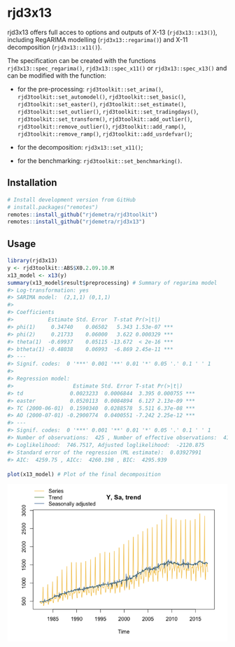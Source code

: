 
<!-- README.md is generated from README.Rmd. Please edit that file -->

# rjd3x13

rjd3x13 offers full acces to options and outputs of X-13
(`rjd3x13::x13()`), including RegARIMA modelling (`rjd3x13::regarima()`)
and X-11 decomposition (`rjd3x13::x11()`).

The specification can be created with the functions
`rjd3x13::spec_regarima()`, `rjd3x13::spec_x11()` or
`rjd3x13::spec_x13()` and can be modified with the function:

- for the pre-processing: `rjd3toolkit::set_arima()`,
  `rjd3toolkit::set_automodel()`, `rjd3toolkit::set_basic()`,
  `rjd3toolkit::set_easter()`, `rjd3toolkit::set_estimate()`,
  `rjd3toolkit::set_outlier()`, `rjd3toolkit::set_tradingdays()`,
  `rjd3toolkit::set_transform()`, `rjd3toolkit::add_outlier()`,
  `rjd3toolkit::remove_outlier()`, `rjd3toolkit::add_ramp()`,
  `rjd3toolkit::remove_ramp()`, `rjd3toolkit::add_usrdefvar()`;

- for the decomposition: `rjd3x13::set_x11()`;

- for the benchmarking: `rjd3toolkit::set_benchmarking()`.

## Installation

``` r
# Install development version from GitHub
# install.packages("remotes")
remotes::install_github("rjdemetra/rjd3toolkit")
remotes::install_github("rjdemetra/rjd3x13")
```

## Usage

``` r
library(rjd3x13)
y <- rjd3toolkit::ABS$X0.2.09.10.M
x13_model <- x13(y) 
summary(x13_model$result$preprocessing) # Summary of regarima model
#> Log-transformation: yes 
#> SARIMA model:  (2,1,1) (0,1,1)
#> 
#> Coefficients
#>           Estimate Std. Error  T-stat Pr(>|t|)    
#> phi(1)     0.34740    0.06502   5.343 1.53e-07 ***
#> phi(2)     0.21733    0.06000   3.622 0.000329 ***
#> theta(1)  -0.69937    0.05115 -13.672  < 2e-16 ***
#> btheta(1) -0.48038    0.06993  -6.869 2.45e-11 ***
#> ---
#> Signif. codes:  0 '***' 0.001 '**' 0.01 '*' 0.05 '.' 0.1 ' ' 1
#> 
#> Regression model:
#>                   Estimate Std. Error T-stat Pr(>|t|)    
#> td               0.0023233  0.0006844  3.395 0.000755 ***
#> easter           0.0520113  0.0084894  6.127 2.13e-09 ***
#> TC (2000-06-01)  0.1590340  0.0288578  5.511 6.37e-08 ***
#> AO (2000-07-01) -0.2900774  0.0400551 -7.242 2.25e-12 ***
#> ---
#> Signif. codes:  0 '***' 0.001 '**' 0.01 '*' 0.05 '.' 0.1 ' ' 1
#> Number of observations:  425 , Number of effective observations:  412 , Number of parameters:  9 
#> Loglikelihood:  746.7517, Adjusted loglikelihood:  -2120.875
#> Standard error of the regression (ML estimate):  0.03927991 
#> AIC:  4259.75 , AICc:  4260.198 , BIC:  4295.939

plot(x13_model) # Plot of the final decomposition
```

<img src="man/figures/README-x-13-final-1.png" style="display: block; margin: auto;" />
